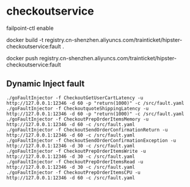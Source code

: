 # checkoutservice

failpoint-ctl enable

docker build -t registry.cn-shenzhen.aliyuncs.com/trainticket/hipster-checkoutservice:fault .

docker push registry.cn-shenzhen.aliyuncs.com/trainticket/hipster-checkoutservice:fault


## Dynamic Inject fault
```
./goFaultInjector -f CheckoutGetUserCartLatency -u http://127.0.0.1:12346 -d 60 -p "return(1000)" -c /src/fault.yaml
./goFaultInjector -f CheckoutquoteShippingLatency -u http://127.0.0.1:12346 -d 60 -p "return(1000)" -c /src/fault.yaml
./goFaultInjector -f CheckoutPrepOrderItemsMemory -u http://127.0.0.1:12346 -d 60 -c /src/fault.yaml
./goFaultInjector -f CheckoutSendOrderConfirmationReturn -u http://127.0.0.1:12346 -d 60 -c /src/fault.yaml
./goFaultInjector -f CheckoutSendOrderConfirmationException -u http://127.0.0.1:12346 -d 30 -c /src/fault.yaml
./goFaultInjector -f CheckoutPrepOrderItemsWrite -u http://127.0.0.1:12346 -d 30 -c /src/fault.yaml
./goFaultInjector -f CheckoutPrepOrderItemsRead -u http://127.0.0.1:12346 -d 30 -c /src/fault.yaml
./goFaultInjector -f CheckoutPrepOrderItemsCPU -u http://127.0.0.1:12346 -d 60 -c /src/fault.yaml
```
